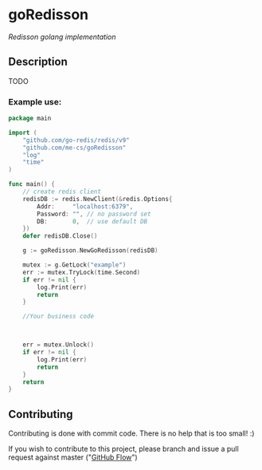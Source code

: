 # goRedisson

*Redisson golang implementation*

## Description
TODO

### Example use:

```go
package main

import (
	"github.com/go-redis/redis/v9"
	"github.com/me-cs/goRedisson"
	"log"
	"time"
)

func main() {
	// create redis client
	redisDB := redis.NewClient(&redis.Options{
		Addr:     "localhost:6379",
		Password: "", // no password set
		DB:       0,  // use default DB
	})
	defer redisDB.Close()

	g := goRedisson.NewGoRedisson(redisDB)

	mutex := g.GetLock("example")
	err := mutex.TryLock(time.Second)
	if err != nil {
		log.Print(err)
		return
	}

	//Your business code



	err = mutex.Unlock()
	if err != nil {
		log.Print(err)
		return
	}
	return
}

```

## Contributing
Contributing is done with commit code. There is no help that is too small! :) 

If you wish to contribute to this project, please branch and issue a pull request against master ("[GitHub Flow](https://guides.github.com/introduction/flow/)")
